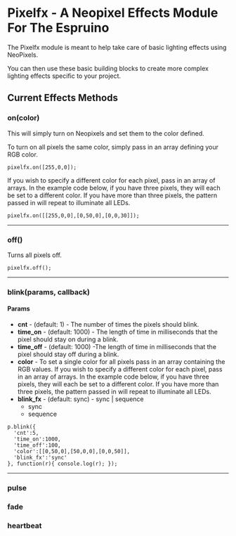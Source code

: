 Pixelfx - A Neopixel Effects Module For The Espruino
==========================================

The Pixelfx module is meant to help take care of basic lighting effects using NeoPixels.

You can then use these basic building blocks to create more complex lighting effects specific to your project. 

Current Effects Methods
--------
### on(color)
This will simply turn on Neopixels and set them to the color defined.

To turn on all pixels the same color, simply pass in an array defining your RGB color.

```
pixelfx.on([255,0,0]);
```

If you wish to specify a different color for each pixel, pass in an array of arrays. In the example code below, if you have three pixels, they will each be set to a different color.  If you have more than three pixels, the pattern passed in will repeat to illuminate all LEDs.

```
pixelfx.on([[255,0,0],[0,50,0],[0,0,30]]);
```

--------------------------------------------------


### off()
Turns all pixels off.

```
pixelfx.off();
```

----------------------------------------------------

### blink(params, callback)

#### Params
  - **cnt** - (default: 1) - The number of times the pixels should blink.
  - **time_on** - (default: 1000) - The length of time in milliseconds that the pixel should stay on during a blink.
  - **time_off** - (default: 1000) -The length of time in milliseconds that the pixel should stay off during a blink.
  - **color** - To set a single color for all pixels pass in an array containing the RGB values.  If you wish to specify a different color for each pixel, pass in an array of arrays. In the example code below, if you have three pixels, they will each be set to a different color.  If you have more than three pixels, the pattern passed in will repeat to illuminate all LEDs.
  - **blink_fx** - (default: sync) - sync | sequence
    - sync
    - sequence
  
  ```
  p.blink({
    'cnt':5,
    'time_on':1000,
    'time_off':100,
    'color':[[0,50,0],[50,0,0],[0,0,50]], 
    'blink_fx':'sync'
  }, function(r){ console.log(r); });
  
  ```
-------------------------------------------------------

### pulse

### fade

### heartbeat
